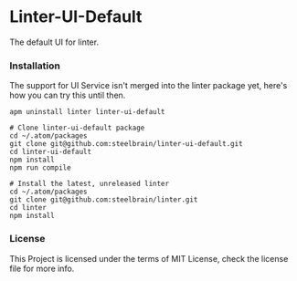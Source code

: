 Linter-UI-Default
================

The default UI for linter.

### Installation

The support for UI Service isn't merged into the linter package yet, here's how
you can try this until then.

```
apm uninstall linter linter-ui-default

# Clone linter-ui-default package
cd ~/.atom/packages
git clone git@github.com:steelbrain/linter-ui-default.git
cd linter-ui-default
npm install
npm run compile

# Install the latest, unreleased linter
cd ~/.atom/packages
git clone git@github.com:steelbrain/linter.git
cd linter
npm install
```

### License

This Project is licensed under the terms of MIT License, check the license
file for more info.
